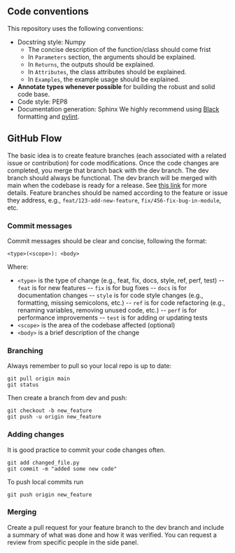 ## Code conventions
This repository uses the following conventions:
- Docstring style: Numpy
    - The concise description of the function/class should come frist
    - In `Parameters` section, the arguments should be explained.
    - In `Returns`, the outputs should be explained.
    - In `Attributes`, the class attributes should be explained.
    - In `Examples`, the example usage should be explained.
- **Annotate types whenever possible** for building the robust and solid code base.
- Code style: PEP8
- Documentation generation: Sphinx
We highly recommend using [Black](https://black.readthedocs.io/en/stable/) formatting and [pylint](https://pypi.org/project/pylint/).

## GitHub Flow
The basic idea is to create feature branches (each associated with a related issue or contribution) for code modifications. Once the code changes are completed, you merge that branch back with the dev branch. The dev branch should always be functional. The dev branch will be merged with main when the codebase is ready for a release. See [this link](https://www.atlassian.com/git/tutorials/comparing-workflows/gitflow-workflow) for more details.
Feature branches should be named according to the feature or issue they address, e.g., `feat/123-add-new-feature`, `fix/456-fix-bug-in-module`, etc.

### Commit messages
Commit messages should be clear and concise, following the format:
```
<type>(<scope>): <body>
```
Where:
- `<type>` is the type of change (e.g., feat, fix, docs, style, ref, perf, test)
-- `feat` is for new features
-- `fix` is for bug fixes
-- `docs` is for documentation changes
-- `style` is for code style changes (e.g., formatting, missing semicolons, etc.)
-- `ref` is for code refactoring (e.g., renaming variables, removing unused code, etc.)
-- `perf` is for performance improvements
-- `test` is for adding or updating tests
- `<scope>` is the area of the codebase affected (optional)
- `<body>` is a brief description of the change

### Branching
Always remember to pull so your local repo is up to date:
```
git pull origin main
git status
```
Then create a branch from dev and push:
```
git checkout -b new_feature
git push -u origin new_feature
```

### Adding changes
It is good practice to commit your code changes often.
```
git add changed_file.py
git commit -m "added some new code"
```
To push local commits run
```
git push origin new_feature
```

### Merging
Create a pull request for your feature branch to the dev branch and include a summary of what was done and how it was verified. You can request a review from specific people in the side panel.
